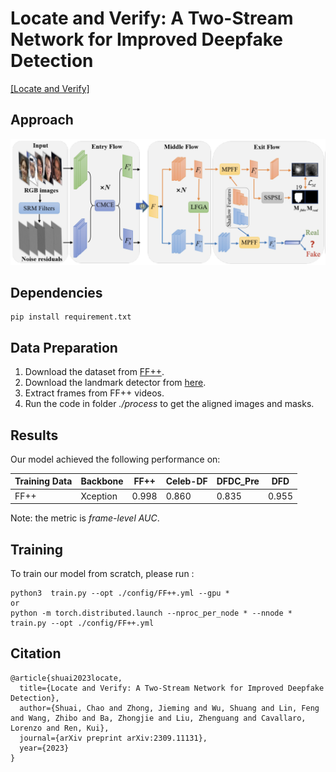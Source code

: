 # Locate and Verify: A Two-Stream Network for Improved Deepfake Detection

[[Locate and Verify]](https://scholar.google.com/scholar?hl=zh-CN&as_sdt=0%2C5&q=Locate+and+Verify%3A+A+Two-Stream+Network+for+Improved+Deepfake+Detection&btnG=)

## Approach

![Locate-and-Verify](Framework.jpg)

## Dependencies
```
pip install requirement.txt
```

## Data Preparation
1. Download the dataset from [FF++](https://github.com/ondyari/FaceForensics).
2. Download the landmark detector from [here](https://github.com/codeniko/shape_predictor_81_face_landmarks).
3. Extract frames from FF++ videos.
4. Run the code in folder *./process* to get the aligned images and masks.

## Results

Our model achieved the following performance on:

| Training Data | Backbone        | FF++       | Celeb-DF   | DFDC_Pre       | DFD       |
| ------------- | --------------- | ---------- | ---------- | ---------- |---------- |
| FF++          | Xception       | 0.998     | 0.860     | 0.835     |0.955     |

Note: the metric is *frame-level AUC*.
## Training

To train our model from scratch, please run :

```
python3  train.py --opt ./config/FF++.yml --gpu *
or
python -m torch.distributed.launch --nproc_per_node * --nnode * train.py --opt ./config/FF++.yml
```

## Citation
```
@article{shuai2023locate,
  title={Locate and Verify: A Two-Stream Network for Improved Deepfake Detection},
  author={Shuai, Chao and Zhong, Jieming and Wu, Shuang and Lin, Feng and Wang, Zhibo and Ba, Zhongjie and Liu, Zhenguang and Cavallaro, Lorenzo and Ren, Kui},
  journal={arXiv preprint arXiv:2309.11131},
  year={2023}
}
```
